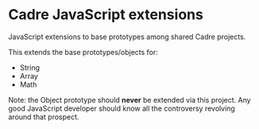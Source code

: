 # Cadre JavaScript extensions

JavaScript extensions to base prototypes among shared Cadre projects.

This extends the base prototypes/objects for:

* String
* Array
* Math

Note: the Object prototype should **never** be extended via this project. Any good JavaScript developer should know all the controversy revolving around that prospect.
